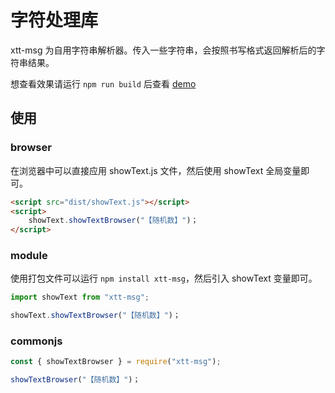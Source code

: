 # 字符处理库

xtt-msg 为自用字符串解析器。传入一些字符串，会按照书写格式返回解析后的字符串结果。

想查看效果请运行 `npm run build` 后查看 [demo](/demo//demo.html)

## 使用

### browser

在浏览器中可以直接应用 showText.js 文件，然后使用 showText 全局变量即可。

```html
<script src="dist/showText.js"></script>
<script>
	showText.showTextBrowser("【随机数】")；
</script>
```

### module

使用打包文件可以运行 `npm install xtt-msg`，然后引入 showText 变量即可。

```javascript
import showText from "xtt-msg";

showText.showTextBrowser("【随机数】")；
```

### commonjs

```javascript
const { showTextBrowser } = require("xtt-msg");

showTextBrowser("【随机数】")；
```
